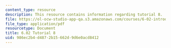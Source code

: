 ```yaml
---
content_type: resource
description: This resource contains information regarding tutorial 8.
file: https://ol-ocw-studio-app-qa.s3.amazonaws.com/courses/6-02-introduction-to-eecs-ii-digital-communication-systems-fall-2012/986ec2b4d4872b15662d9d6e0acd8412_MIT6_02F12_tutor08.pdf
file_type: application/pdf
resourcetype: Document
title: 6.02 Tutorial 8
uid: 986ec2b4-d487-2b15-662d-9d6e0acd8412
---
```

